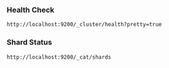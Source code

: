 ### Health Check
```
http://localhost:9200/_cluster/health?pretty=true
```

### Shard Status
```
http://localhost:9200/_cat/shards
```

